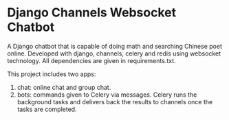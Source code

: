 # Django Channels Websocket Chatbot
A Django chatbot that is capable of doing math and searching Chinese poet online. Developed with django, channels, celery and redis using websocket technology. All dependencies are given in requirements.txt.

This project includes two apps:
1. chat:  online chat and group chat.
2. bots:  commands given to Celery via messages. Celery runs the background tasks and delivers back the results to channels once the tasks are completed.
